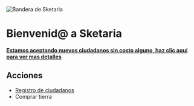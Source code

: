 ![Bandera de Sketaria](IMG_0353.JPG)
# Bienvenid@ a Sketaria
**[Estamos aceptando nuevos ciudadanos sin costo alguno, haz clic aquí para ver mas detalles](registro)**

## Acciones
- [Registro de ciudadanos](registro)
- Comprar tierra
